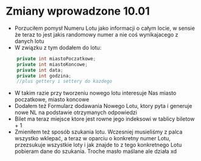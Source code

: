 # Zmiany wprowadzone 10.01

* Porzuciłem pomysł Numeru Lotu jako informacji o całym locie, w sensie że teraz to jest jakis randomowy numer a nie coś wynikajacego z danych lotu
* W związku z tym dodałem do lotu:
```java
    private int miastoPoczatkowe;
    private int miastoKoncowe;
    private int data;
    private int godzina;
    //plus gettery i settery do kazdego
```
* W takim razie przy tworzeniu nowego lotu interesuje Nas miasto poczatkowe, miasto koncowe
* Dodałem też Formularz dodawania Nowego Lotu, ktory pyta i generuje nowe NL na podstawie otrzymanych odpowiedzi
* Bilet ma teraz miejsce ktore jest rowne jego indeksowi w tablicy biletow + 1
* Zmieniłem też sposób szukania lotu. Wczesniej musieliśmy z palca wszystko wklepać, a teraz w oparciu o konkretny numer Lotu, przezsukuje wszystkie loty i jak znajde to z tego konkretnego Lotu pobieram dane do szukania. Troche masło maślane ale działa xd

